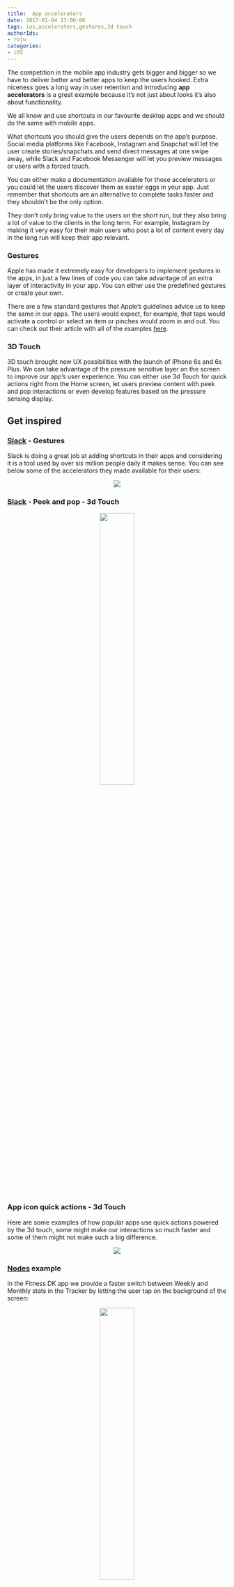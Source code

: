 ```yaml
---
title:  App accelerators
date: 2017-01-04 13:00:00
tags: ios,accelerators,gestures,3d touch
authorIds:
- roju
categories:
- iOS
---
```

The competition in the mobile app industry gets bigger and bigger so we have to deliver better and better apps to keep the users hooked. Extra niceness goes a long way in user retention and introducing **app accelerators** is a great example because it’s not just about looks it’s also about functionality.

We all know and use shortcuts in our favourite desktop apps and we should do the same with mobile apps.

What shortcuts you should give the users depends on the app’s purpose. Social media platforms like Facebook, Instagram and Snapchat will let the user create stories/snapchats and send direct messages at one swipe away, while Slack and Facebook Messenger will let you preview messages or users with a forced touch.

You can either make a documentation available for those accelerators or you could let the users discover them as easter eggs in your app. Just remember that shortcuts are an alternative to complete tasks faster and they shouldn’t be the only option.

They don’t only bring value to the users on the short run, but they also bring a lot of value to the clients in the long term. For example, Instagram by making it very easy for their main users who post a lot of content every day in the long run will keep their app relevant.

### Gestures
Apple has made it extremely easy for developers to implement gestures in the apps, in just a few lines of code you can take advantage of an extra layer of interactivity in your app. You can either use the predefined gestures or create your own.

There are a few standard gestures that Apple’s guidelines advice us to keep the same in our apps. The users would expect, for example, that taps would activate a control or select an item or pinches would zoom in and out. You can check out their article with all of the examples [here](https://developer.apple.com/ios/human-interface-guidelines/user-interaction/gestures/).

### 3D Touch
3D touch brought new UX possibilities with the launch of iPhone 6s and 6s Plus. We can take advantage of the pressure sensitive layer on the screen to improve our app’s user experience. You can either use 3d Touch for quick actions right from the Home screen, let users preview content with peek and pop interactions or even develop features based on the pressure sensing display.

## Get inspired
### [Slack](https://slack.com/) - Gestures
Slack is doing a great job at adding shortcuts in their apps and considering it is a tool used by over six million people daily it makes sense. You can see below some of the accelerators they made available for their users:

<p align=center><img src = "https://cdn-laravel.vapor.cloud/image/nstack/translate_values/accelerators-slack-gestures_eyX3C5YKfB.png"/></p>

### [Slack](https://slack.com/) - Peek and pop - 3d Touch

<p align=center><img width=40%; src = "https://cdn-laravel.vapor.cloud/image/nstack/translate_values/accelerators-peek-and-pop_15bgFVdIlh.gif"/></p>

### App icon quick actions - 3d Touch
Here are some examples of how popular apps use quick actions powered by the 3d touch, some might make our interactions so much faster and some of them might not make such a big difference.

<p align=center><img src = "https://cdn-laravel.vapor.cloud/image/nstack/translate_values/accelerators-app-icon-shortcuts_oYKfUvAOe4.png"/></p>

### [Nodes](https://www.nodesagency.com/) example

In the Fitness DK app we provide a faster switch between Weekly and Monthly stats in the Tracker by letting the user tap on the background of the screen:

<p align=center><img width=40%; src = "https://cdn-laravel.vapor.cloud/image/nstack/translate_values/accelerators-fitness-dk_ce9cGyOPEG.gif"/></p>

## Code examples
Check out our accelerators code examples:

* [UIGestures](http://engineering.nodes.dk/articles/iOS/UIGestures/)
* [Custom Gestures](http://engineering.nodes.dk/articles/iOS/Custom-Gesture-Recognizers/)

## Links/Resources
* [Apple - Gesture guidelines](https://developer.apple.com/ios/human-interface-guidelines/user-interaction/gestures/)
* [Apple Developer - Take advantage of 3D Touch](https://developer.apple.com/ios/3d-touch/)
* [UX Design pattern for Mobile Apps - Which and Why by Luis Abreu (raywenderlich.com)](https://www.raywenderlich.com/167174/design-patterns-mobile-apps-which-why)
* [Extra depth of Interaction: 3D Touch Icons for iOS](https://stories.uplabs.com/extra-depth-of-interaction-3d-touch-icons-for-ios-7b0d90c81576)
* [Slack for iOS Shortcuts Article](https://get.slack.help/hc/en-us/articles/208401947-Slack-for-iOS)
* [Iphone Wireframes by Al Rayhan - PsdBoom](http://psdboom.com/downloads/free-iphone-6-psd-wireframe)


